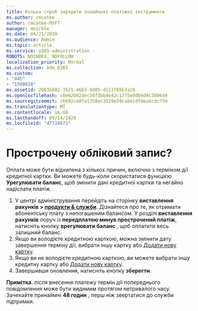 ```yaml
---
title: Кілька спроб зарядити онлайнові платіжні інструменти
ms.author: cmcatee
author: cmcatee-MSFT
manager: mnirkhe
ms.date: 04/21/2020
ms.audience: Admin
ms.topic: article
ms.service: o365-administration
ROBOTS: NOINDEX, NOFOLLOW
localization_priority: Normal
ms.collection: Adm_O365
ms.custom:
- "445"
- "1500018"
ms.assetid: 29635602-3521-4663-9d85-d111f85b3a19
ms.openlocfilehash: c0e62b02dec50f3bb4e42c1775e9d04d4c3806d4
ms.sourcegitcommit: c6692ce0fa1358ec3529e59ca0ecdfdea4cdc759
ms.translationtype: MT
ms.contentlocale: uk-UA
ms.lasthandoff: 09/14/2020
ms.locfileid: "47724672"
---
```

# <a name="past-due-account"></a>Прострочену обліковий запис?

Оплата може бути відхилена з кількох причин, включно з терміном дії кредитної картки. Ви можете будь-коли скористатися функцією **Урегулювати баланс**, щоб змінити дані кредитної картки та негайно надіслати платіж.

1. У центрі адміністрування перейдіть на сторінку **виставлення рахунків > [продукти & служби](https://go.microsoft.com/fwlink/p/?linkid=842054)**.
Дізнайтеся про те, як отримати абонентську плату з непогашеним балансом. У розділі **виставлення рахунків** поруч із **передплатою минув прострочений платіж**, натисніть кнопку **врегулювати баланс** , щоб оплатити весь залишний баланс.
2. Якщо ви володієте кредитною карткою, можна змінити дату завершення терміну дії, вибрати іншу картку або [Додати нову картку](https://docs.microsoft.com/microsoft-365/commerce/billing-and-payments/manage-payment-methods?view=o365-worldwide).
3. Якщо ви не володієте кредитною карткою, ви можете вибрати іншу кредитну картку або [Додати нову картку](https://docs.microsoft.com/microsoft-365/commerce/billing-and-payments/manage-payment-methods?view=o365-worldwide).
4. Завершивши оновлення, натисніть кнопку **зберегти**.

**Примітка**. після внесення платежу термін дії попереднього повідомлення може бути видимим протягом нетривалого часу. Зачекайте принаймні **48 годин** , перш ніж звертатися до служби підтримки.

